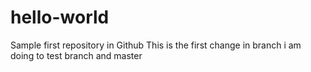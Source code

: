# hello-world
Sample first repository in Github
This is the first change in branch i am doing to test branch and master 
